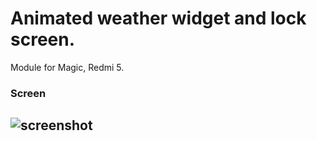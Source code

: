 # Animated weather widget and lock screen.
Module for Magic, Redmi 5.

### Screen
![screenshot](https://photos.app.goo.gl/HguqvzpFPdmG5QFHA)
---
